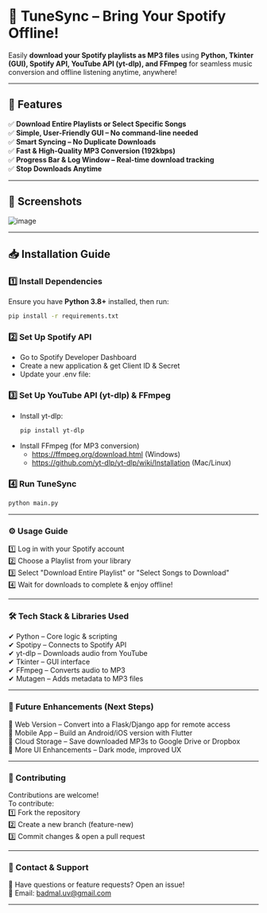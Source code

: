 # 🎵 TuneSync – Bring Your Spotify Offline!
Easily **download your Spotify playlists as MP3 files** using **Python, Tkinter (GUI), Spotify API, YouTube API (yt-dlp), and FFmpeg** for seamless music conversion and offline listening anytime, anywhere!  

---

## 📌 **Features**
✅ **Download Entire Playlists or Select Specific Songs**  
✅ **Simple, User-Friendly GUI – No command-line needed**  
✅ **Smart Syncing – No Duplicate Downloads**  
✅ **Fast & High-Quality MP3 Conversion (192kbps)**  
✅ **Progress Bar & Log Window – Real-time download tracking**  
✅ **Stop Downloads Anytime**  

---

## 📸 **Screenshots**
 
![image](https://github.com/user-attachments/assets/b9fb75ae-d633-438f-97ce-9f4962e9b463)

---

## 📥 **Installation Guide**
### **1️⃣ Install Dependencies**
Ensure you have **Python 3.8+** installed, then run:
```bash
pip install -r requirements.txt
```
### **2️⃣ Set Up Spotify API**
 - Go to Spotify Developer Dashboard
 - Create a new application & get Client ID & Secret
 - Update your .env file:

### **3️⃣ Set Up YouTube API (yt-dlp) & FFmpeg**
 - Install yt-dlp:
    ```bash
    pip install yt-dlp
    ```
 - Install FFmpeg (for MP3 conversion)
    - https://ffmpeg.org/download.html (Windows)
    - https://github.com/yt-dlp/yt-dlp/wiki/Installation (Mac/Linux)
   
### **4️⃣ Run TuneSync**
```bash
python main.py
```
--- 

### **⚙️ Usage Guide**

1️⃣ Log in with your Spotify account  
2️⃣ Choose a Playlist from your library  
3️⃣ Select "Download Entire Playlist" or "Select Songs to Download"  
4️⃣ Wait for downloads to complete & enjoy offline!  

---

### **🛠️ Tech Stack & Libraries Used**

✔ Python – Core logic & scripting  
✔ Spotipy – Connects to Spotify API  
✔ yt-dlp – Downloads audio from YouTube  
✔ Tkinter – GUI interface  
✔ FFmpeg – Converts audio to MP3  
✔ Mutagen – Adds metadata to MP3 files  

---

### **🚀 Future Enhancements (Next Steps)**

🔹 Web Version – Convert into a Flask/Django app for remote access  
🔹 Mobile App – Build an Android/iOS version with Flutter  
🔹 Cloud Storage – Save downloaded MP3s to Google Drive or Dropbox  
🔹 More UI Enhancements – Dark mode, improved UX  

---

### **🤝 Contributing**

Contributions are welcome!   
To contribute:  
  1️⃣ Fork the repository  
  2️⃣ Create a new branch (feature-new)  
  3️⃣ Commit changes & open a pull request  

---

### **📢 Contact & Support**  

💬 Have questions or feature requests? Open an issue!  
📧 Email: badmal.uv@gmail.com 

---
